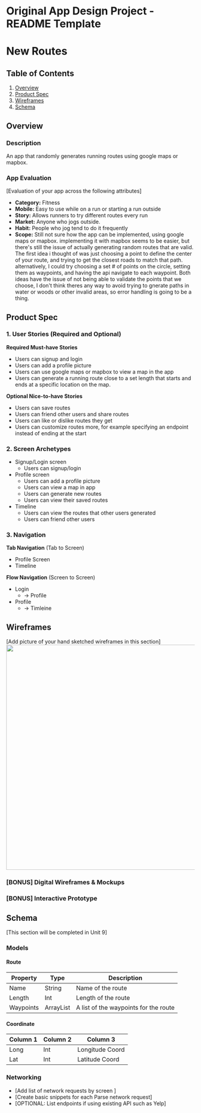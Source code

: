 Original App Design Project - README Template
===

# New Routes

## Table of Contents
1. [Overview](#Overview)
1. [Product Spec](#Product-Spec)
1. [Wireframes](#Wireframes)
2. [Schema](#Schema)

## Overview
### Description
An app that randomly generates running routes using google maps or mapbox.

### App Evaluation
[Evaluation of your app across the following attributes]
- **Category:** Fitness
- **Mobile:** Easy to use while on a run or starting a run outside
- **Story:** Allows runners to try different routes every run
- **Market:** Anyone who jogs outside.
- **Habit:** People who jog tend to do it frequently
- **Scope:** Still not sure how the app can be implemented, using google maps or mapbox. implementing it with mapbox seems to be easier, but there's still the issue of actually generating random routes that are valid. The first idea i thought of was just choosing a point to define the center of your route, and trying to get the closest roads to match that path. alternatively, I could try choosing a set # of points on the circle, setting them as waypoints, and having the api navigate to each waypoint. Both ideas have the issue of not being able to validate the points that we choose, I don't think theres any way to avoid trying to gnerate paths in water or woods or other invalid areas, so error handling is going to be a thing.

## Product Spec

### 1. User Stories (Required and Optional)

**Required Must-have Stories**

* Users can signup and login
* Users can add a profile picture
* Users can use google maps or mapbox to view a map in the app
* Users can generate a running route close to a set length that starts and ends at a specific location on the map. 


**Optional Nice-to-have Stories**

* Users can save routes
* Users can friend other users and share routes
* Users can like or dislike routes they get
* Users can customize routes more, for example specifying an endpoint instead of ending at the start

### 2. Screen Archetypes

* Signup/Login screen
   * Users can signup/login
* Profile screen
   * Users can add a profile picture
   * Users can view a map in app
   * Users can generate new routes
   * Users can view their saved routes
* Timeline
    * Users can view the routes that other users generated
    * Users can friend other users

### 3. Navigation

**Tab Navigation** (Tab to Screen)

* Profile Screen
* Timeline

**Flow Navigation** (Screen to Screen)

* Login
   * -> Profile
* Profile
   * -> Timleine

## Wireframes
[Add picture of your hand sketched wireframes in this section]
<img src="YOUR_WIREFRAME_IMAGE_URL" width=600>

### [BONUS] Digital Wireframes & Mockups

### [BONUS] Interactive Prototype

## Schema 
[This section will be completed in Unit 9]
### Models

#### Route
| Property | Type | Description |
| -------- | -------- | -------- |
| Name     | String     | Name of the route|
|Length | Int| Length of the route|
| Waypoints|ArrayList<Coordinates>|A list of the waypoints for the route|

#### Coordinate


| Column 1 | Column 2 | Column 3 |
| -------- | -------- | -------- |
| Long     | Int     | Longitude Coord    |
| Lat     | Int     | Latitude Coord    |


### Networking
- [Add list of network requests by screen ]
- [Create basic snippets for each Parse network request]
- [OPTIONAL: List endpoints if using existing API such as Yelp]
